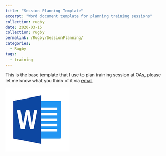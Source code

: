 ```yaml
---
title: "Session Planning Template"
excerpt: "Word document template for planning training sessions" 
collection: rugby
date: 2020-03-15
collection: rugby
permalink: /Rugby/SessionPlanning/
categories:
  - Rugby
tags:
  - training
---
```


This is the base template that I use to plan training session at OAs, please let me know what you think of it via [email](mailto:chambersrugby@gmail.com)

[![Session Planner Template](/images/word_doc.png)](/files/Rugby%20Session%20Planner.docx)


